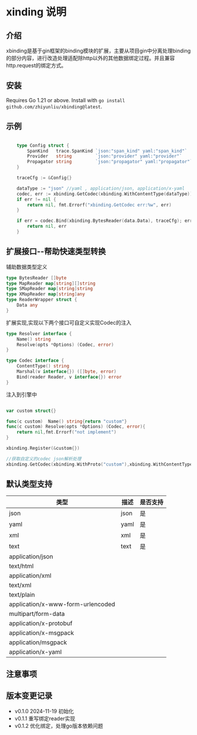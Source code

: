 # xinding 说明
## 介绍
xbinding是基于gin框架的binding模块的扩展，主要从项目gin中分离处理binding的部分内容，进行改造处理适配除http以外的其他数据绑定过程。并且兼容http.request的绑定方式。

## 安装

Requires Go 1.21 or above.
Install with `go install github.com/zhiyunliu/xbinding@latest`.
   
## 示例 

```go

    type Config struct {
        SpanKind   trace.SpanKind `json:"span_kind" yaml:"span_kind"`
        Provider   string         `json:"provider" yaml:"provider"`
        Propagator string         `json:"propagator" yaml:"propagator"`
    }

    traceCfg := &Config{}

    dataType := "json" //yaml , application/json, application/x-yaml
	codec, err := xbinding.GetCodec(xbinding.WithContentType(dataType))
	if err != nil {
		return nil, fmt.Errorf("xbinding.GetCodec err:%w", err)
	}

	if err = codec.Bind(xbinding.BytesReader(data.Data), traceCfg); err != nil {
		return nil, err
	}

```

## 扩展接口--帮助快速类型转换

辅助数据类型定义
```go
type BytesReader []byte
type MapReader map[string][]string
type SMapReader map[string]string
type XMapReader map[string]any
type ReaderWrapper struct {
	Data any
}

```

扩展实现,实现以下两个接口可自定义实现Codec的注入

```go
type Resolver interface {
	Name() string
	Resolve(opts *Options) (Codec, error)
}

type Codec interface {
	ContentType() string
	Marshal(v interface{}) ([]byte, error)
	Bind(reader Reader, v interface{}) error
}

```

注入到引擎中

```go

var custom struct{}

func(c custom)	Name() string{return "custom"}
func(c custom) Resolve(opts *Options) (Codec, error){
    return nil,fmt.Errorf("not implement")
}

xbinding.Register(&custom{})

//获取自定义的codec json解析处理
xbinding.GetCodec(xbinding.WithProto("custom"),xbinding.WithContentType("json"))


```


## 默认类型支持

 | 类型                              | 描述 | 是否支持 |
 | --------------------------------- | ---- | -------- |
 | json                              | json | 是       |
 | yaml                              | yaml | 是       |
 | xml                               | xml  | 是       |
 | text                              | text | 是       |
 | application/json                  |      |          |
 | text/html                         |      |          |
 | application/xml                   |      |          |
 | text/xml                          |      |          |
 | text/plain                        |      |          |
 | application/x-www-form-urlencoded |      |          |
 | multipart/form-data               |      |          |
 | application/x-protobuf            |      |          |
 | application/x-msgpack             |      |          |
 | application/msgpack               |      |          |
 | application/x-yaml                |      |          |

## 注意事项




## 版本变更记录

* v0.1.0 2024-11-19 初始化
* v0.1.1 重写绑定reader实现
* v0.1.2 优化绑定，处理go版本依赖问题
